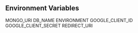 ## Environment Variables 
MONGO_URI
DB_NAME
ENVIRONMENT
GOOGLE_CLIENT_ID
GOOGLE_CLIENT_SECRET
REDIRECT_URI
